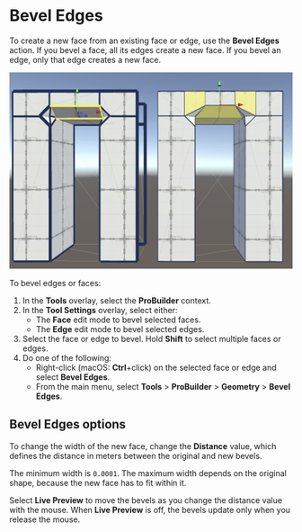 # Bevel Edges

To create a new face from an existing face or edge, use the __Bevel Edges__ action. If you bevel a face, all its edges create a new face. If you bevel an edge, only that edge creates a new face.

![Beveling two doors. The left door has a bevel edge, and the right door has a bevel face](images/BevelEdges_Example.png)

To bevel edges or faces:

1. In the **Tools** overlay, select the **ProBuilder** context.
1. In the **Tool Settings** overlay, select either:
    * The **Face** edit mode to bevel selected faces.
    * The **Edge** edit mode to bevel selected edges.
1. Select the face or edge to bevel. Hold **Shift** to select multiple faces or edges.
1. Do one of the following:
    * Right-click (macOS: **Ctrl**+click) on the selected face or edge and select **Bevel Edges**.
    * From the main menu, select **Tools** > **ProBuilder** > **Geometry** > **Bevel Edges**.

## Bevel Edges options

To change the width of the new face, change the __Distance__ value, which defines the distance in meters between the original and new bevels. 

The minimum width is `0.0001`. The maximum width depends on the original shape, because the new face has to fit within it.

Select **Live Preview** to move the bevels as you change the distance value with the mouse. When **Live Preview** is off, the bevels update only when you release the mouse.
